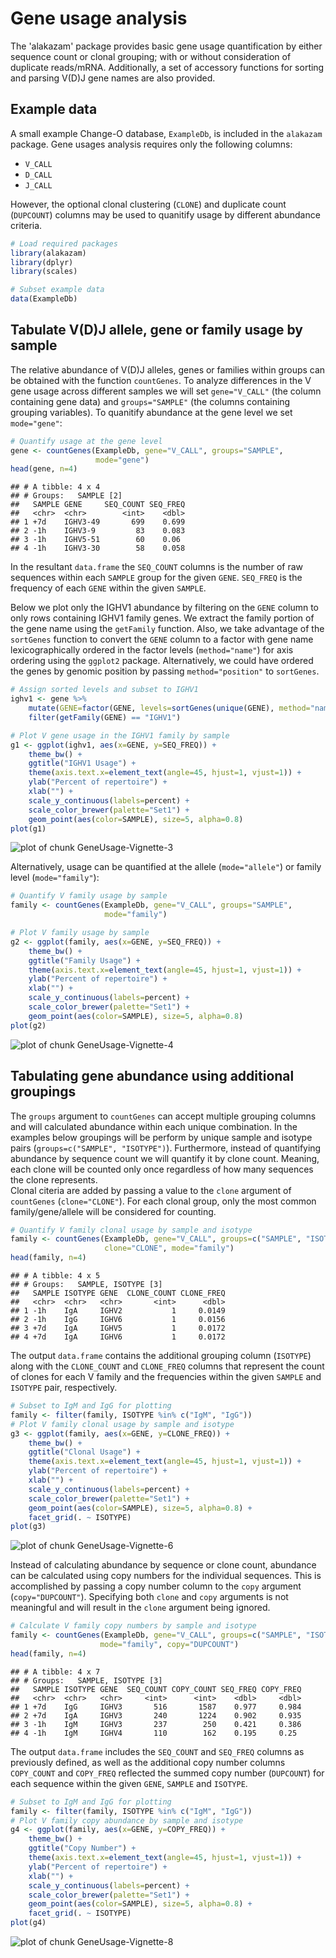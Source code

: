 # Gene usage analysis

The 'alakazam' package provides basic gene usage quantification by either sequence count 
or clonal grouping; with or without consideration of duplicate reads/mRNA. Additionally, 
a set of accessory functions for sorting and parsing V(D)J gene names 
are also provided.

## Example data

A small example Change-O database, `ExampleDb`, is included in the `alakazam` package. 
Gene usages analysis requires only the following columns:

* `V_CALL`
* `D_CALL`
* `J_CALL`

However, the optional clonal clustering (`CLONE`) and duplicate count (`DUPCOUNT`) 
columns may be used to quanitify usage by different abundance criteria.


```r
# Load required packages
library(alakazam)
library(dplyr)
library(scales)

# Subset example data
data(ExampleDb)
```

## Tabulate V(D)J allele, gene or family usage by sample

The relative abundance of V(D)J alleles, genes or families within groups can be obtained 
with the function `countGenes`. To analyze differences in the V gene usage across 
different samples we will set `gene="V_CALL"` (the column containing gene data) and 
`groups="SAMPLE"` (the columns containing grouping variables). To quanitify abundance at
the gene level we set `mode="gene"`:


```r
# Quantify usage at the gene level
gene <- countGenes(ExampleDb, gene="V_CALL", groups="SAMPLE", 
                   mode="gene")
head(gene, n=4)
```

```
## # A tibble: 4 x 4
## # Groups:   SAMPLE [2]
##   SAMPLE GENE     SEQ_COUNT SEQ_FREQ
##   <chr>  <chr>        <int>    <dbl>
## 1 +7d    IGHV3-49       699    0.699
## 2 -1h    IGHV3-9         83    0.083
## 3 -1h    IGHV5-51        60    0.06 
## 4 -1h    IGHV3-30        58    0.058
```

In the resultant `data.frame` the `SEQ_COUNT` columns is the number of raw sequences within each `SAMPLE` 
group for the given `GENE`. `SEQ_FREQ` is the frequency of each `GENE` within the given `SAMPLE`.

Below we plot only the IGHV1 abundance by filtering on the `GENE` column to only rows 
containing IGHV1 family genes. We extract the family portion of the gene name using the 
`getFamily` function. Also, we take advantage of the `sortGenes` function to convert the 
`GENE` column to a factor with gene name lexicographically ordered in the factor levels 
(`method="name"`) for axis ordering using the `ggplot2` package. Alternatively, we could have 
ordered the genes by genomic position by passing `method="position"` to `sortGenes`.


```r
# Assign sorted levels and subset to IGHV1
ighv1 <- gene %>%
    mutate(GENE=factor(GENE, levels=sortGenes(unique(GENE), method="name"))) %>%
    filter(getFamily(GENE) == "IGHV1")

# Plot V gene usage in the IGHV1 family by sample
g1 <- ggplot(ighv1, aes(x=GENE, y=SEQ_FREQ)) +
    theme_bw() +
    ggtitle("IGHV1 Usage") +
    theme(axis.text.x=element_text(angle=45, hjust=1, vjust=1)) +
    ylab("Percent of repertoire") +
    xlab("") +
    scale_y_continuous(labels=percent) +
    scale_color_brewer(palette="Set1") +
    geom_point(aes(color=SAMPLE), size=5, alpha=0.8)
plot(g1)
```

![plot of chunk GeneUsage-Vignette-3](figure/GeneUsage-Vignette-3-1.png)

Alternatively, usage can be quantified at the allele (`mode="allele"`) or 
family level (`mode="family"`):


```r
# Quantify V family usage by sample
family <- countGenes(ExampleDb, gene="V_CALL", groups="SAMPLE", 
                     mode="family")

# Plot V family usage by sample
g2 <- ggplot(family, aes(x=GENE, y=SEQ_FREQ)) +
    theme_bw() +
    ggtitle("Family Usage") +
    theme(axis.text.x=element_text(angle=45, hjust=1, vjust=1)) +
    ylab("Percent of repertoire") +
    xlab("") +
    scale_y_continuous(labels=percent) +
    scale_color_brewer(palette="Set1") +
    geom_point(aes(color=SAMPLE), size=5, alpha=0.8)
plot(g2)
```

![plot of chunk GeneUsage-Vignette-4](figure/GeneUsage-Vignette-4-1.png)


## Tabulating gene abundance using additional groupings

The `groups` argument to `countGenes` can accept multiple grouping columns and
will calculated abundance within each unique combination. In the examples below
groupings will be perform by unique sample and isotype pairs 
(`groups=c("SAMPLE", "ISOTYPE")`). Furthermore, instead of quantifying abundance
by sequence count we will quantify it by clone count. Meaning, each clone will
be counted only once regardless of how many sequences the clone represents.  
Clonal citeria are added by passing a value to the `clone` argument of `countGenes`
(`clone="CLONE"`). For each clonal group, only the most common family/gene/allele will
be considered for counting.


```r
# Quantify V family clonal usage by sample and isotype
family <- countGenes(ExampleDb, gene="V_CALL", groups=c("SAMPLE", "ISOTYPE"), 
                     clone="CLONE", mode="family")
head(family, n=4)
```

```
## # A tibble: 4 x 5
## # Groups:   SAMPLE, ISOTYPE [3]
##   SAMPLE ISOTYPE GENE  CLONE_COUNT CLONE_FREQ
##   <chr>  <chr>   <chr>       <int>      <dbl>
## 1 -1h    IgA     IGHV2           1     0.0149
## 2 -1h    IgG     IGHV6           1     0.0156
## 3 +7d    IgA     IGHV5           1     0.0172
## 4 +7d    IgA     IGHV6           1     0.0172
```

The output `data.frame` contains the additional grouping column (`ISOTYPE`) along with the 
`CLONE_COUNT` and `CLONE_FREQ` columns that represent the count of clones for each V family 
and the frequencies within the given `SAMPLE` and `ISOTYPE` pair, respectively.


```r
# Subset to IgM and IgG for plotting
family <- filter(family, ISOTYPE %in% c("IgM", "IgG"))
# Plot V family clonal usage by sample and isotype
g3 <- ggplot(family, aes(x=GENE, y=CLONE_FREQ)) +
    theme_bw() +
    ggtitle("Clonal Usage") +
    theme(axis.text.x=element_text(angle=45, hjust=1, vjust=1)) +
    ylab("Percent of repertoire") +
    xlab("") +
    scale_y_continuous(labels=percent) +
    scale_color_brewer(palette="Set1") +
    geom_point(aes(color=SAMPLE), size=5, alpha=0.8) +
    facet_grid(. ~ ISOTYPE)
plot(g3)
```

![plot of chunk GeneUsage-Vignette-6](figure/GeneUsage-Vignette-6-1.png)

Instead of calculating abundance by sequence or clone count, abundance can be calculated
using copy numbers for the individual sequences.  This is accomplished by passing
a copy number column to the `copy` argument (`copy="DUPCOUNT"`). Specifying both
`clone` and `copy` arguments is not meaningful and will result in the `clone` argument
being ignored.


```r
# Calculate V family copy numbers by sample and isotype
family <- countGenes(ExampleDb, gene="V_CALL", groups=c("SAMPLE", "ISOTYPE"), 
                    mode="family", copy="DUPCOUNT")
head(family, n=4)
```

```
## # A tibble: 4 x 7
## # Groups:   SAMPLE, ISOTYPE [3]
##   SAMPLE ISOTYPE GENE  SEQ_COUNT COPY_COUNT SEQ_FREQ COPY_FREQ
##   <chr>  <chr>   <chr>     <int>      <int>    <dbl>     <dbl>
## 1 +7d    IgG     IGHV3       516       1587    0.977     0.984
## 2 +7d    IgA     IGHV3       240       1224    0.902     0.935
## 3 -1h    IgM     IGHV3       237        250    0.421     0.386
## 4 -1h    IgM     IGHV4       110        162    0.195     0.25
```

The output `data.frame` includes the `SEQ_COUNT` and `SEQ_FREQ` columns as previously defined, 
as well as the additional copy number columns `COPY_COUNT` and `COPY_FREQ` reflected the summed 
copy number (`DUPCOUNT`) for each sequence within the given `GENE`, `SAMPLE` and `ISOTYPE`.


```r
# Subset to IgM and IgG for plotting
family <- filter(family, ISOTYPE %in% c("IgM", "IgG"))
# Plot V family copy abundance by sample and isotype
g4 <- ggplot(family, aes(x=GENE, y=COPY_FREQ)) +
    theme_bw() +
    ggtitle("Copy Number") +
    theme(axis.text.x=element_text(angle=45, hjust=1, vjust=1)) +
    ylab("Percent of repertoire") +
    xlab("") +
    scale_y_continuous(labels=percent) +
    scale_color_brewer(palette="Set1") +
    geom_point(aes(color=SAMPLE), size=5, alpha=0.8) +
    facet_grid(. ~ ISOTYPE)
plot(g4)
```

![plot of chunk GeneUsage-Vignette-8](figure/GeneUsage-Vignette-8-1.png)
